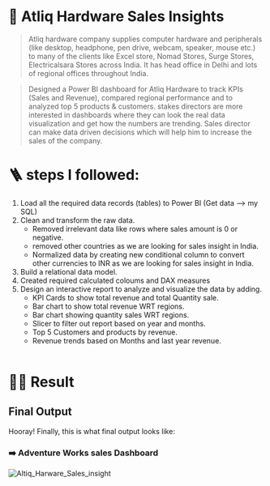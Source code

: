 
# 🌟 Atliq Hardware Sales Insights

> Atliq hardware company supplies computer hardware and peripherals (like desktop, headphone, pen drive, webcam, speaker, mouse etc.) to many of the clients like Excel store, Nomad Stores, Surge Stores, Electricalsara Stores across India. It has head office in Delhi and lots of regional offices throughout India.

>Designed a Power BI dashboard for Atliq Hardware to track KPIs (Sales and Revenue), compared regional performance and to analyzed top 5 products & customers.
stakes directors are more interested in dashboards where they can look the real data visualization and get how the numbers are trending. Sales director can make data driven decisions which will help him to increase the sales of the company.

# 🪜 steps I followed:
1. Load all the required data records (tables) to Power BI (Get data --> my SQL)
2. Clean and transform the raw data.
   - Removed irrelevant data like rows where sales amount is 0 or negative.
   - removed other countries as we are looking for sales insight in India. 
   - Normalized data by creating new conditional column to convert other currencies to INR as we are looking for sales insight in India.
3. Build a relational data model.
4. Created required calculated coloums and DAX measures
5. Design an interactive report to analyze and visualize the data by adding.
   - KPI Cards to show total revenue and total Quantity sale.
   - Bar chart to show total revenue WRT regions.
   - Bar chart showing quantity sales WRT regions.
   - Slicer to filter out report based on year and months.
   - Top 5 Customers and products by revenue.
   - Revenue trends based on Months and last year revenue.
   </br>


# 🧙‍♂️ Result

 ## Final Output
Hooray! Finally, this is what final output looks like:

### ➡️ **Adventure Works sales Dashboard**

![Altiq_Harware_Sales_insight](https://user-images.githubusercontent.com/90029373/170982192-cfd5fd13-4af5-4bf9-b562-4baad77b8229.png)


